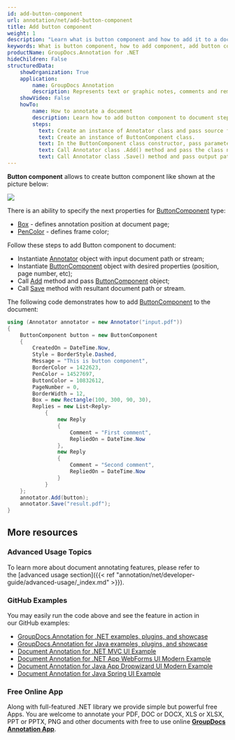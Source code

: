 ```yaml
---
id: add-button-component
url: annotation/net/add-button-component
title: Add button component
weight: 1
description: "Learn what is button component and how to add it to a document programmatically using GroupDocs.Annotation for .NET."
keywords: What is button component, how to add component, add button component
productName: GroupDocs.Annotation for .NET
hideChildren: False
structuredData:
    showOrganization: True
    application:    
        name: GroupDocs Annotation
        description: Represents text or graphic notes, comments and remarks attached to a specific part of the content of the document using C#
    showVideo: False
    howTo:
        name: How to annotate a document
        description: Learn how to add button component to document step by step
        steps:
          text: Create an instance of Annotator class and pass source file path as a constructor parameter. You may specify absolute or relative file path as per your requirements. 
          text: Create an instance of ButtonComponent class.
          text: In the ButtonComponent class constructor, pass parameters.
          text: Call Annotator class .Add() method and pass the class name ButtonComponent.
          text: Call Annotator class .Save() method and pass output path file.
---
```

**Button component** allows to create button component like shown at the picture below: 

![](annotation/net/images/add-button-component.png)

There is an ability to specify the next properties for [ButtonComponent](https://apireference.groupdocs.com/net/annotation/groupdocs.annotation.models.formatspecificcomponents.pdf/buttoncomponent) type:

*   [Box](https://apireference.groupdocs.com/annotation/net/groupdocs.annotation.models.formatspecificcomponents.pdf/buttoncomponent/properties/box) - defines annotation position at document page;
*   [PenColor](https://apireference.groupdocs.com/annotation/net/groupdocs.annotation.models.formatspecificcomponents.pdf/buttoncomponent/properties/pencolor) - defines frame color;

Follow these steps to add Button component to document:

*   Instantiate [Annotator](https://apireference.groupdocs.com/net/annotation/groupdocs.annotation/annotator) object with input document path or stream;
*   Instantiate [ButtonComponent](https://apireference.groupdocs.com/net/annotation/groupdocs.annotation.models.formatspecificcomponents.pdf/buttoncomponent) object with desired properties (position, page number, etc);
*   Call [Add](https://apireference.groupdocs.com/net/annotation/groupdocs.annotation/annotator/methods/add) method and pass [ButtonComponent](https://apireference.groupdocs.com/net/annotation/groupdocs.annotation.models.formatspecificcomponents.pdf/buttoncomponent) object;
*   Call [Save](https://apireference.groupdocs.com/net/annotation/groupdocs.annotation/annotator/methods/save/index) method with resultant document path or stream.

The following code demonstrates how to add [ButtonComponent](https://apireference.groupdocs.com/net/annotation/groupdocs.annotation.models.formatspecificcomponents.pdf/cropdowncomponent) to the document:

```csharp
using (Annotator annotator = new Annotator("input.pdf"))
{
	ButtonComponent button = new ButtonComponent
    {
        CreatedOn = DateTime.Now,
        Style = BorderStyle.Dashed,
        Message = "This is button component",
        BorderColor = 1422623,
        PenColor = 14527697,
        ButtonColor = 10832612,
        PageNumber = 0,
        BorderWidth = 12,
        Box = new Rectangle(100, 300, 90, 30),
        Replies = new List<Reply>
            {
                new Reply
                {
                    Comment = "First comment",
                    RepliedOn = DateTime.Now
                },
                new Reply
                {
                    Comment = "Second comment",
                    RepliedOn = DateTime.Now
                }
            }
    };
    annotator.Add(button);
    annotator.Save("result.pdf");
}
```

## More resources
### Advanced Usage Topics
To learn more about document annotating features, please refer to the [advanced usage section]({{< ref "annotation/net/developer-guide/advanced-usage/_index.md" >}}).

### GitHub Examples
You may easily run the code above and see the feature in action in our GitHub examples:

*   [GroupDocs.Annotation for .NET examples, plugins, and showcase](https://github.com/groupdocs-annotation/GroupDocs.Annotation-for-.NET)
*   [GroupDocs.Annotation for Java examples, plugins, and showcase](https://github.com/groupdocs-annotation/GroupDocs.Annotation-for-Java)
*   [Document Annotation for .NET MVC UI Example](https://github.com/groupdocs-annotation/GroupDocs.Annotation-for-.NET-MVC)
*   [Document Annotation for .NET App WebForms UI Modern Example](https://github.com/groupdocs-annotation/GroupDocs.Annotation-for-.NET-WebForms)
*   [Document Annotation for Java App Dropwizard UI Modern Example](https://github.com/groupdocs-annotation/GroupDocs.Annotation-for-Java-Dropwizard)
*   [Document Annotation for Java Spring UI Example](https://github.com/groupdocs-annotation/GroupDocs.Annotation-for-Java-Spring)
    

### Free Online App
Along with full-featured .NET library we provide simple but powerful free Apps.
You are welcome to annotate your PDF, DOC or DOCX, XLS or XLSX, PPT or PPTX, PNG and other documents with free to use online **[GroupDocs Annotation App](https://products.groupdocs.app/annotation)**.
